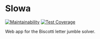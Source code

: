 # Slowa

[![Maintainability](https://api.codeclimate.com/v1/badges/a05537149d03251bc6a6/maintainability)](https://codeclimate.com/github/just3ws/slowa/maintainability)
[![Test Coverage](https://api.codeclimate.com/v1/badges/a05537149d03251bc6a6/test_coverage)](https://codeclimate.com/github/just3ws/slowa/test_coverage)

Web app for the Biscotti letter jumble solver.
